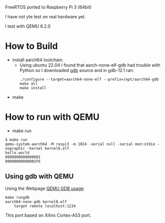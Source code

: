 FreeRTOS ported to Raspberry Pi 3 (64bit)

I have not yte test on real hardware yet.

I test with QEMU 6.2.0

# How to Build

* install aarch64 toolchain.
  * Using ubuntu 22.04 I found that aarch-none-elf-gdb had trouble with Python so I downloaded [gdb](https://ftp.gnu.org/gnu/gdb/gdb-12.1.tar.xz) source and in gdb-12.1 ran:
    ~~~
    ./configure --target=aarch64-none-elf --prefix=/opt/aarch64-gdb
    make all
    make install
    ~~~
* make

# How to run with QEMU

* make run
```
$ make run
qemu-system-aarch64 -M raspi3 -m 1024 -serial null -serial mon:stdio -nographic -kernel kernel8.elf
hello world
0000000000000001
00000000000001F6
```
## Using gdb with QEMU
Using the Webpage [QEMU GDB usage](https://qemu-project.gitlab.io/qemu/system/gdb.html):
~~~
make rungdb
aarch64-none-gdb kernel8.elf
    target remote localhost:1234
~~~


This port based on Xilinx Cortex-A53 port.


